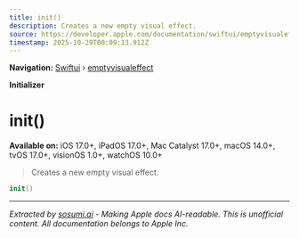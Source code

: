 ```yaml
---
title: init()
description: Creates a new empty visual effect.
source: https://developer.apple.com/documentation/swiftui/emptyvisualeffect/init()
timestamp: 2025-10-29T00:09:13.912Z
---
```


**Navigation:** [Swiftui](/documentation/swiftui) › [emptyvisualeffect](/documentation/swiftui/emptyvisualeffect)

**Initializer**

# init()

**Available on:** iOS 17.0+, iPadOS 17.0+, Mac Catalyst 17.0+, macOS 14.0+, tvOS 17.0+, visionOS 1.0+, watchOS 10.0+

> Creates a new empty visual effect.

```swift
init()
```

---

*Extracted by [sosumi.ai](https://sosumi.ai) - Making Apple docs AI-readable.*
*This is unofficial content. All documentation belongs to Apple Inc.*
